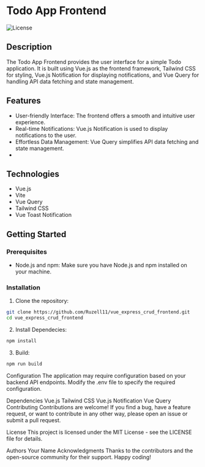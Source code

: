 # Todo App Frontend

![License](https://img.shields.io/badge/License-MIT-blue.svg)

## Description

The Todo App Frontend provides the user interface for a simple Todo application. It is built using Vue.js as the frontend framework, Tailwind CSS for styling, Vue.js Notification for displaying notifications, and Vue Query for handling API data fetching and state management.

## Features

- User-friendly Interface: The frontend offers a smooth and intuitive user experience.
- Real-time Notifications: Vue.js Notification is used to display notifications to the user.
- Effortless Data Management: Vue Query simplifies API data fetching and state management.
- 
## Technologies
- Vue.js
- Vite
- Vue Query
- Tailwind CSS
- Vue Toast Notification

## Getting Started

### Prerequisites

- Node.js and npm: Make sure you have Node.js and npm installed on your machine.

### Installation

1. Clone the repository:

```bash
git clone https://github.com/Ruzell11/vue_express_crud_frontend.git
cd vue_express_crud_frontend
```

2. Install Dependecies:

```bash
npm install
```

3. Build:

```bash
npm run build
```

Configuration
The application may require configuration based on your backend API endpoints. Modify the .env file to specify the required configuration.

Dependencies
Vue.js
Tailwind CSS
Vue.js Notification
Vue Query
Contributing
Contributions are welcome! If you find a bug, have a feature request, or want to contribute in any other way, please open an issue or submit a pull request.

License
This project is licensed under the MIT License - see the LICENSE file for details.

Authors
Your Name
Acknowledgments
Thanks to the contributors and the open-source community for their support.
Happy coding!
